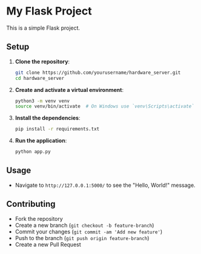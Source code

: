# My Flask Project

This is a simple Flask project.

## Setup

1. **Clone the repository**:
    ```bash
    git clone https://github.com/yourusername/hardware_server.git
    cd hardware_server
    ```

2. **Create and activate a virtual environment**:
    ```bash
    python3 -m venv venv
    source venv/bin/activate  # On Windows use `venv\Scripts\activate`
    ```

3. **Install the dependencies**:
    ```bash
    pip install -r requirements.txt
    ```

4. **Run the application**:
    ```bash
    python app.py
    ```

## Usage

- Navigate to `http://127.0.0.1:5000/` to see the "Hello, World!" message.

## Contributing

- Fork the repository
- Create a new branch (`git checkout -b feature-branch`)
- Commit your changes (`git commit -am 'Add new feature'`)
- Push to the branch (`git push origin feature-branch`)
- Create a new Pull Request
